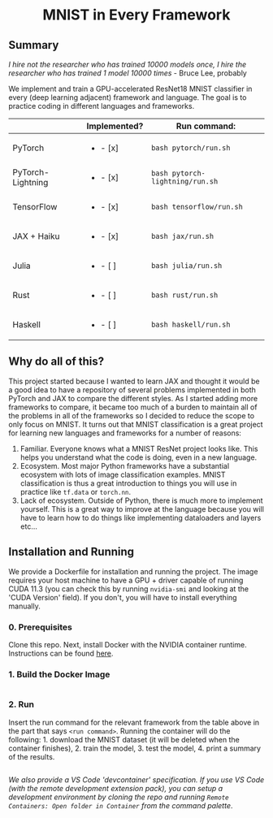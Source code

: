 <div align="center">

# MNIST in Every Framework

</div>

## Summary

*I hire not the researcher who has trained 10000 models once, I hire the researcher who has trained 1 model 10000 times* - Bruce Lee, probably

We implement and train a GPU-accelerated ResNet18 MNIST classifier in every (deep learning adjacent) framework and language. The goal is to practice coding in different languages and frameworks.

|                   | Implemented? | Run command: |
|-------------------|-----------------------------|--------------------------|
| PyTorch           | <ul><li>- [x] </li></ul>    | `bash pytorch/run.sh` |
| PyTorch-Lightning | <ul><li>- [x] </li></ul>    | `bash pytorch-lightning/run.sh` |
| TensorFlow        | <ul><li>- [x] </li></ul>    | `bash tensorflow/run.sh` |
| JAX + Haiku       | <ul><li>- [x] </li></ul>    | `bash jax/run.sh` |
| Julia             | <ul><li>- [ ] </li></ul>    | `bash julia/run.sh` |
| Rust              | <ul><li>- [ ] </li></ul>    | `bash rust/run.sh` |
| Haskell           | <ul><li>- [ ] </li></ul>    | `bash haskell/run.sh` |


## Why do all of this?

This project started because I wanted to learn JAX and thought it would be a good idea to have a repository of several problems implemented in both PyTorch and JAX to compare the different styles. As I started adding more frameworks to compare, it became too much of a burden to maintain all of the problems in all of the frameworks so I decided to reduce the scope to only focus on MNIST. It turns out that MNIST classification is a great project for learning new languages and frameworks for a number of reasons:

1. Familiar. Everyone knows what a MNIST ResNet project looks like. This helps you understand what the code is doing, even in a new language.
2. Ecosystem. Most major Python frameworks have a substantial ecosystem with lots of image classification examples. MNIST classification is thus a great introduction to things you will use in practice like `tf.data` or `torch.nn`.
3. Lack of ecosystem. Outside of Python, there is much more to implement yourself. This is a great way to improve at the language because you will have to learn how to do things like implementing dataloaders and layers etc...


## Installation and Running

We provide a Dockerfile for installation and running the project. The image requires your host machine to have a GPU + driver capable of running CUDA 11.3 (you can check this by running `nvidia-smi` and looking at the 'CUDA Version' field). If you don't, you will have to install everything manually.

### 0. Prerequisites

Clone this repo. Next, install Docker with the NVIDIA container runtime. Instructions can be found [here](https://docs.nvidia.com/datacenter/cloud-native/container-toolkit/install-guide.html#docker).

### 1. Build the Docker Image

```bash

```

### 2. Run

Insert the run command for the relevant framework from the table above in the part that says `<run command>`. Running the container will do the following: 1. download the MNIST dataset (it will be deleted when the container finishes), 2. train the model, 3. test the model, 4. print a summary of the results.

```bash

```


*We also provide a VS Code 'devcontainer' specification. If you use VS Code (with the remote development extension pack), you can setup a development environment by cloning the repo and running `Remote Containers: Open folder in Container` from the command palette*.
